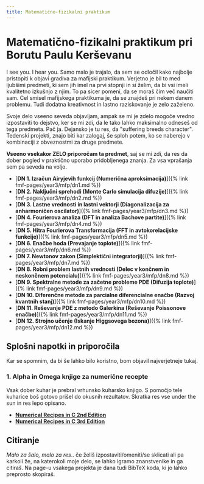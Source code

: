 ```yaml
---
title: Matematično-fizikalni praktikum
---
```

# Matematično-fizikalni praktikum pri Borutu Paulu Kerševanu
I see you. I hear you. Samo malo je trajalo, da sem se odločil kako najbolje pristopiti k objavi
gradiva za mafijski praktikum. Verjetno je bil to med ljubšimi predmeti, ki sem jih imel na prvi 
stopnji in si želim, da bi vsi imeli kvalitetno izkušnjo z njim. To pa sicer pomeni, da se moraš
čim več naučiti sam. Cel smisel mafijskega praktikuma je, da se znajdeš pri nekem danem problemu. Tudi dodatna kreativnost in lastno raziskovanje je zelo zaželeno.   

Svoje delo vseeno seveda objavljam, ampak se mi je zdelo mogoče vredno izpostaviti to dejstvo, ker
se mi zdi, da le tako lahko maksimalno odneseš od tega predmeta. Pač ja. Dejansko je tu res, da 
"suffering breeds character". Tedenski projekti, znajo biti kar zalogaj, še sploh potem, ko se 
naberejo v kombinaciji z obveznostmi za druge predmete.  

**Vseeno vsekakor ZELO priporočam ta predmet**, saj se mi zdi, da res da dober pogled v praktično uporabo pridobljenega znanja. Za vsa vprašanja sem pa seveda na voljo.

* [**DN 1. Izračun Airyjevih funkcij (Numerična aproksimacija)**]({% link fmf-pages/year3/mfp/dn1.md %})
* [**DN 2. Naključni sprehodi (Monte Carlo simulacija difuzije)**]({% link fmf-pages/year3/mfp/dn2.md %})
* [**DN 3. Lastne vrednosti in lastni vektorji (Diagonalizacija za anharmoničen oscilator)**]({% link fmf-pages/year3/mfp/dn3.md %})
* [**DN 4. Fourierova analiza (DFT in analiza Bachove partite)**]({% link fmf-pages/year3/mfp/dn4.md %})
* [**DN 5. Hitra Fourierova Transformacija (FFT in avtokorelacijske funkcije)**]({% link fmf-pages/year3/mfp/dn5.md %})
* [**DN 6. Enačbe hoda (Prevajanje toplote)**]({% link fmf-pages/year3/mfp/dn6.md %})
* [**DN 7. Newtonov zakon (Simplektični integratorji)**]({% link fmf-pages/year3/mfp/dn7.md %})
* [**DN 8. Robni problem lastnih vrednosti (Delec v končnem in neskončnem potencialu)**]({% link fmf-pages/year3/mfp/dn8.md %})
* [**DN 9. Spektralne metode za začetne probleme PDE (Difuzija toplote)**]({% link fmf-pages/year3/mfp/dn9.md %})
* [**DN 10. Diferenčne metode za parcialne diferencialne enačbe (Razvoj kvantnih stanj)**]({% link fmf-pages/year3/mfp/dn10.md %})
* [**DN 11. Reševanje PDE z metodo Galerkina (Reševanje Poissonove enačbe)**]({% link fmf-pages/year3/mfp/dn11.md %})
* [**DN 12. Strojno učenje (Iskanje Higgsovega bozona)**]({% link fmf-pages/year3/mfp/dn12.md %})

## Splošni napotki in priporočila
Kar se spomnim, da bi še lahko bilo koristno, bom objavil najverjetneje tukaj.

### 1. Alpha in Omega knjige za numerične recepte
Vsak dober kuhar je prebral vrhunsko kuharsko knjigo. S pomočjo tele kuharice boš gotovo prišel do okusnih rezultatov. Skratka res vse under the sun in res lepo opisano.

* [**Numerical Recipes in C 2nd Edition**](http://www.grad.hr/nastava/gs/prg/NumericalRecipesinC.pdf)
* [**Numerical Recipes in C 3rd Edition**](http://numerical.recipes/book.html)

## Citiranje
*Malo za šalo, malo za res*.. če želiš izpostaviti/omeniti/se sklicati ali pa karkoli že, na katerokoli moje delo, se lahko igramo znanstvenike in ga citiraš. Na page-u vsakega projekta je dana tudi BibTeX koda, ki jo lahko preprosto skopiraš.

